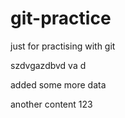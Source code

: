 # git-practice
just for practising with git

szdvgazdbvd va d

added some more data

another content 123

